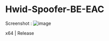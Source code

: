 # Hwid-Spoofer-BE-EAC

Screenshot :
![image](https://user-images.githubusercontent.com/99735855/163100613-8d5bf0a7-282c-4ff4-a112-90d54e0a846e.png)

x64 | Release 
